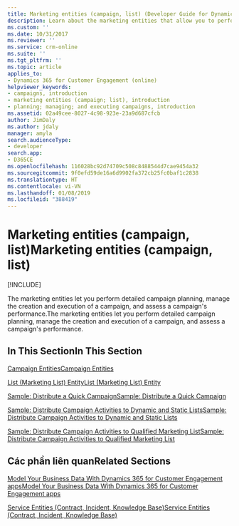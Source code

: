 ```yaml
---
title: Marketing entities (campaign, list) (Developer Guide for Dynamics 365 for Customer Engagement apps) | MicrosoftDocs
description: Learn about the marketing entities that allow you to perform campaign planning, manage the creation and execution of a campaign, and assess a campaign's performance.
ms.custom: ''
ms.date: 10/31/2017
ms.reviewer: ''
ms.service: crm-online
ms.suite: ''
ms.tgt_pltfrm: ''
ms.topic: article
applies_to:
- Dynamics 365 for Customer Engagement (online)
helpviewer_keywords:
- campaigns, introduction
- marketing entities (campaign; list), introduction
- planning; managing; and executing campaigns, introduction
ms.assetid: 02a49cee-8027-4c98-923e-23a9d687cfcb
author: JimDaly
ms.author: jdaly
manager: amyla
search.audienceType:
- developer
search.app:
- D365CE
ms.openlocfilehash: 116028bc92d74709c508c8488544d7cae9454a32
ms.sourcegitcommit: 9f0efd59de16a6d9902fa372cb25fc0baf1c2838
ms.translationtype: HT
ms.contentlocale: vi-VN
ms.lasthandoff: 01/08/2019
ms.locfileid: "388419"
---
```

# <a name="marketing-entities-campaign-list"></a><span data-ttu-id="ec975-103">Marketing entities (campaign, list)</span><span class="sxs-lookup"><span data-stu-id="ec975-103">Marketing entities (campaign, list)</span></span>

[!INCLUDE[](../includes/cc_applies_to_update_9_0_0.md)]

<span data-ttu-id="ec975-104">The marketing entities let you perform detailed campaign planning, manage the creation and execution of a campaign, and assess a campaign's performance.</span><span class="sxs-lookup"><span data-stu-id="ec975-104">The marketing entities let you perform detailed campaign planning, manage the creation and execution of a campaign, and assess a campaign's performance.</span></span>  
  
## <a name="in-this-section"></a><span data-ttu-id="ec975-105">In This Section</span><span class="sxs-lookup"><span data-stu-id="ec975-105">In This Section</span></span>  
 [<span data-ttu-id="ec975-106">Campaign Entities</span><span class="sxs-lookup"><span data-stu-id="ec975-106">Campaign Entities</span></span>](campaign-entities.md)  
  
 [<span data-ttu-id="ec975-107">List (Marketing List) Entity</span><span class="sxs-lookup"><span data-stu-id="ec975-107">List (Marketing List) Entity</span></span>](list-marketing-list-entity.md)  
  
 [<span data-ttu-id="ec975-108">Sample: Distribute a Quick Campaign</span><span class="sxs-lookup"><span data-stu-id="ec975-108">Sample: Distribute a Quick Campaign</span></span>](sample-distribute-a-quick-campaign.md)  
  
 [<span data-ttu-id="ec975-109">Sample: Distribute Campaign Activities to Dynamic and Static Lists</span><span class="sxs-lookup"><span data-stu-id="ec975-109">Sample: Distribute Campaign Activities to Dynamic and Static Lists</span></span>](sample-distribute-a-quick-campaign.md)  
  
 [<span data-ttu-id="ec975-110">Sample: Distribute Campaign Activities to Qualified Marketing List</span><span class="sxs-lookup"><span data-stu-id="ec975-110">Sample: Distribute Campaign Activities to Qualified Marketing List</span></span>](sample-distribute-campaign-activities-qualified-marketing-list.md)  
  
## <a name="related-sections"></a><span data-ttu-id="ec975-111">Các phần liên quan</span><span class="sxs-lookup"><span data-stu-id="ec975-111">Related Sections</span></span>  
 [<span data-ttu-id="ec975-112">Model Your Business Data With Dynamics 365 for Customer Engagement apps</span><span class="sxs-lookup"><span data-stu-id="ec975-112">Model Your Business Data With Dynamics 365 for Customer Engagement apps</span></span>](model-business-data.md)  
  
 [<span data-ttu-id="ec975-113">Service Entities (Contract, Incident, Knowledge Base)</span><span class="sxs-lookup"><span data-stu-id="ec975-113">Service Entities (Contract, Incident, Knowledge Base)</span></span>](service-entities.md)
